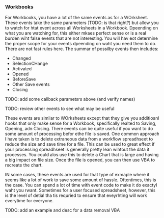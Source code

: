 ### Workbooks

For Workbooks, you have a lot of the same events as for a WOrksheet. These events take the same parameters (TODO: is that right?) but allow you to watch for htat event across all Worksheets in a Workbook. Dpeending on what you are watching for, this either mkaes perfect sense or is a real burden wiht false events that are not interesting. You will hav eot determine the proper scope for your events dpeending on waht you need them to do. There are not fast rules here. The summar of possilby events then includes:

- Changed
- SelectionCHange
- Activated
- Opened
- BeforeSave
- Other Save events
- Closing

TODO: add some callback parametsrs above (and verify names)

TODO: review other events to see what may be useful

These events are similar to WOrksheets except that they give you additioanl hooks that only make sense for a Workbook, specifically realted to Saving, Opening, adn Closing. There events can be quite useful if you want to do some amount of processing befor ethe file is saved. One common approach I have taken is to delete extraneous data from a workflow spreadhseet to reduce the size and save time for a file. This can be used to great effect if your processing spreadhseet is generally pretty lean wihtout the data it processes. You could alos use this to delete a Chart that is large and having a big impact on file size. Once the file is opened, you can then use VBA to recreate the chart.

IN some cases, these events are used for that type of exmaple where it seems like a lot of work to save some amount of hassle. Oftentimes, this is the case. You can spend a lot of time with event code to make it do exactyl waht you rwant. Sometimes for a user focused spreadsheet, however, this is the level of detial tha tis requried to ensure that eveyrhting will work everytime for everyone.

TODO: add an example and desc for a data removal VBA
